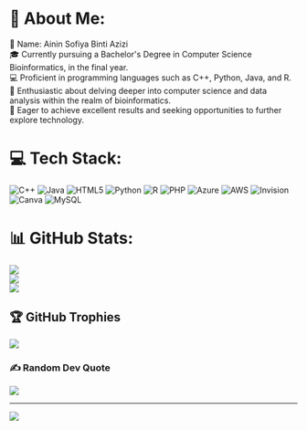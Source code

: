 # 💫 About Me:
🌟 Name: Ainin Sofiya Binti Azizi<br>🎓 Currently pursuing a Bachelor's Degree in Computer Science Bioinformatics, in the final year.<br>💻 Proficient in programming languages such as C++, Python, Java, and R.<br>🧬 Enthusiastic about delving deeper into computer science and data analysis within the realm of bioinformatics.<br>🚀 Eager to achieve excellent results and seeking opportunities to further explore technology.


# 💻 Tech Stack:
![C++](https://img.shields.io/badge/c++-%2300599C.svg?style=for-the-badge&logo=c%2B%2B&logoColor=white) ![Java](https://img.shields.io/badge/java-%23ED8B00.svg?style=for-the-badge&logo=openjdk&logoColor=white) ![HTML5](https://img.shields.io/badge/html5-%23E34F26.svg?style=for-the-badge&logo=html5&logoColor=white) ![Python](https://img.shields.io/badge/python-3670A0?style=for-the-badge&logo=python&logoColor=ffdd54) ![R](https://img.shields.io/badge/r-%23276DC3.svg?style=for-the-badge&logo=r&logoColor=white) ![PHP](https://img.shields.io/badge/php-%23777BB4.svg?style=for-the-badge&logo=php&logoColor=white) ![Azure](https://img.shields.io/badge/azure-%230072C6.svg?style=for-the-badge&logo=microsoftazure&logoColor=white) ![AWS](https://img.shields.io/badge/AWS-%23FF9900.svg?style=for-the-badge&logo=amazon-aws&logoColor=white) ![Invision](https://img.shields.io/badge/invision-FF3366?style=for-the-badge&logo=invision&logoColor=white) ![Canva](https://img.shields.io/badge/Canva-%2300C4CC.svg?style=for-the-badge&logo=Canva&logoColor=white) ![MySQL](https://img.shields.io/badge/mysql-%2300000f.svg?style=for-the-badge&logo=mysql&logoColor=white)
# 📊 GitHub Stats:
![](https://github-readme-stats.vercel.app/api?username=aininsofiyaa&theme=prussian&hide_border=false&include_all_commits=false&count_private=false)<br/>
![](https://github-readme-streak-stats.herokuapp.com/?user=aininsofiyaa&theme=prussian&hide_border=false)<br/>
![](https://github-readme-stats.vercel.app/api/top-langs/?username=aininsofiyaa&theme=prussian&hide_border=false&include_all_commits=false&count_private=false&layout=compact)

## 🏆 GitHub Trophies
![](https://github-profile-trophy.vercel.app/?username=aininsofiyaa&theme=radical&no-frame=false&no-bg=true&margin-w=4)

### ✍️ Random Dev Quote
![](https://quotes-github-readme.vercel.app/api?type=vetical&theme=tokyonight)

---
[![](https://visitcount.itsvg.in/api?id=aininsofiyaa&icon=3&color=10)](https://visitcount.itsvg.in)

<!-- Proudly created with GPRM ( https://gprm.itsvg.in ) -->
